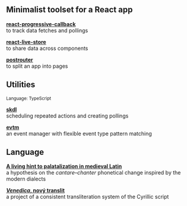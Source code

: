 ## Minimalist toolset for a React app

**[react-progressive-callback](https://www.npmjs.com/package/react-progressive-callback)**<br>
to track data fetches and pollings

**[react-live-store](https://www.npmjs.com/package/react-live-store)**<br>
to share data across components

**[postrouter](https://www.npmjs.com/package/postrouter)**<br>
to split an app into pages

## Utilities

<sup>Language: TypeScript</sup>

**[skdl](https://www.npmjs.com/package/skdl)**<br>
scheduling repeated actions and creating pollings

**[evtm](https://www.npmjs.com/package/evtm)**<br>
an event manager with flexible event type pattern matching

## Language

**[A living hint to palatalization in medieval Latin](https://github.com/axtk/w/blob/main/palatalization.md)**<br>
a hypothesis on the *cantare*&ndash;*chanter* phonetical change inspired by the modern dialects

**[*Venedica*, nový translit](https://github.com/axtk/w/blob/main/translit.md)**<br>
a project of a consistent transliteration system of the Cyrillic script
